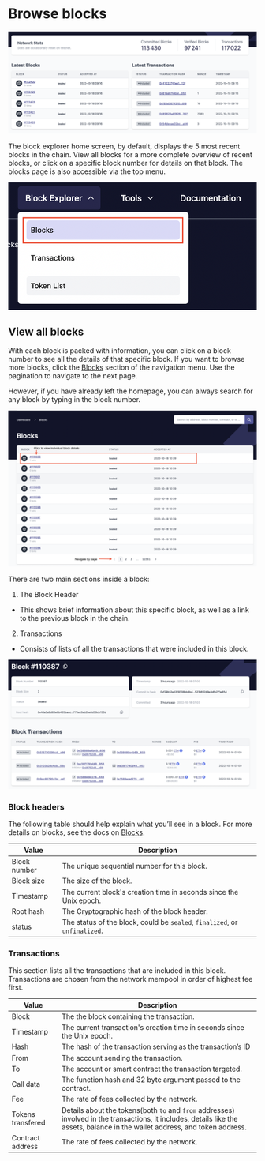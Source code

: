 # Browse blocks

![Browse blocks!](../../../assets/images/block-tx.png "View blocks on zkSync")

The block explorer home screen, by default, displays the 5 most recent blocks in the chain. 
View all blocks for a more complete overview of recent blocks, or click on a specific block number for details on that block.
The blocks page is also accessible via the top menu.

![Access the block page](../../../assets/images/block-menu.png "Blocks menu")

## View all blocks

With each block is packed with information, you can click on a block number to see all the details of that specific block. If you want to browse more blocks, click the [Blocks](https://explorer.zksync.io/blocks/) section of the navigation menu. Use the pagination to navigate to the next page.

However, if you have already left the homepage, you can always search for any block by typing in the block number.

![Browse all blocks](../../../assets/images/view-block.png "Browse all blocks")

There are two main sections inside a block:

1. The Block Header
- This shows brief information about this specific block, as well as a link to the previous block in the chain.
2. Transactions
- Consists of lists of all the transactions that were included in this block. 

![Single block page!](../../../assets/images/single-block.png "View a single block")

### Block headers
The following table should help explain what you’ll see in a block.
For more details on blocks, see the docs on [Blocks](../../../dev/developer-guides/transactions/blocks.md).

| Value            | Description      |
| ----------------------- | --------- |
| Block number            | The unique sequential number for this block.|
| Block size              | The size of the block.  |
| Timestamp               | The current block's creation time in seconds since the Unix epoch. |
| Root hash               | The Cryptographic hash of the block header. |
| status                  | The status of the block, could be `sealed`, `finalized`, or `unfinalized`.  |

### Transactions

This section lists all the transactions that are included in this block. 
Transactions are chosen from the network mempool in order of highest fee first.

| Value            | Description      |
| ----------------------- | --------- |
| Block                   | The the block containing the transaction.|
| Timestamp               | The current transaction's creation time in seconds since the Unix epoch.  |
| Hash                    | The hash of the transaction serving as the transaction’s ID |
| From                    | The account sending the transaction. |
| To                      | The account or smart contract the transaction targeted. |
| Call data               | The function hash and 32 byte argument passed to the contract. |
| Fee                     | The rate of fees collected by the network. |
| Tokens transfered       | Details about the tokens(both `to` and `from` addresses) involved in the transactions, it includes, details like the assets, balance in the wallet address, and token address. |
| Contract address        | The rate of fees collected by the network. |